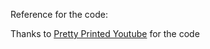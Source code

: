 Reference for the code:

Thanks to [Pretty Printed Youtube](https://www.youtube.com/@prettyprinted) for the code
